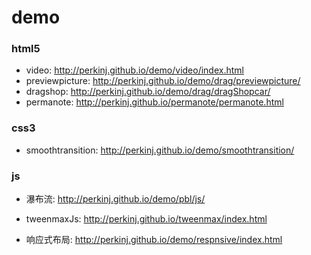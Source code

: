 # demo

### html5
- video: http://perkinj.github.io/demo/video/index.html
- previewpicture: http://perkinj.github.io/demo/drag/previewpicture/
- dragshop: http://perkinj.github.io/demo/drag/dragShopcar/
- permanote: http://perkinj.github.io/permanote/permanote.html

### css3
- smoothtransition: http://perkinj.github.io/demo/smoothtransition/

### js
- 瀑布流: http://perkinj.github.io/demo/pbl/js/
- tweenmaxJs: http://perkinj.github.io/tweenmax/index.html

- 响应式布局: http://perkinj.github.io/demo/respnsive/index.html
